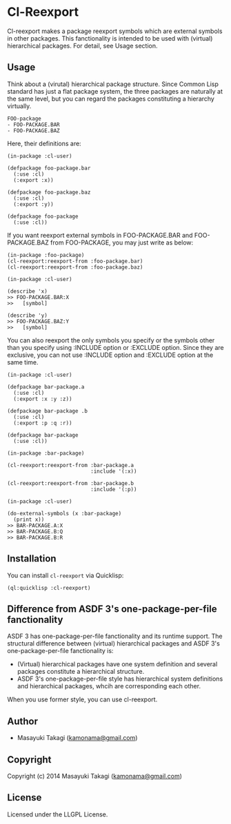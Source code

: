 # Cl-Reexport

Cl-reexport makes a package reexport symbols which are external symbols in other packages. This fanctionality is intended to be used with (virtual) hierarchical packages. For detail, see Usage section.

## Usage

Think about a (virutal) hierarchical package structure. Since Common Lisp standard has just a flat package system, the three packages are naturally at the same level, but you can regard the packages constituting a hierarchy virtually.

    FOO-package
    - FOO-PACKAGE.BAR
    - FOO-PACKAGE.BAZ

Here, their definitions are:

    (in-package :cl-user)

    (defpackage foo-package.bar
      (:use :cl)
      (:export :x))

    (defpackage foo-package.baz
      (:use :cl)
      (:export :y))

    (defpackage foo-package
      (:use :cl))

If you want reexport external symbols in FOO-PACKAGE.BAR and FOO-PACKAGE.BAZ from FOO-PACKAGE, you may just write as below:

    (in-package :foo-package)
    (cl-reexport:reexport-from :foo-package.bar)
    (cl-reexport:reexport-from :foo-package.baz)

    (in-package :cl-user)

    (describe 'x)
    >> FOO-PACKAGE.BAR:X
    >>   [symbol]

    (describe 'y)
    >> FOO-PACKAGE.BAZ:Y
    >>   [symbol]

You can also reexport the only symbols you specify or the symbols other than you specify using :INCLUDE option or :EXCLUDE option. Since they are exclusive, you can not use :INCLUDE option and :EXCLUDE option at the same time.

    (in-package :cl-user)

    (defpackage bar-package.a
      (:use :cl)
      (:export :x :y :z))

    (defpackage bar-package .b
      (:use :cl)
      (:export :p :q :r))

    (defpackage bar-package
      (:use :cl))

    (in-package :bar-package)

    (cl-reexport:reexport-from :bar-package.a
                               :include '(:x))

    (cl-reexport:reexport-from :bar-package.b
                               :include '(:p))

    (in-package :cl-user)

    (do-external-symbols (x :bar-package)
      (print x))
    >> BAR-PACKAGE.A:X
    >> BAR-PACKAGE.B:Q
    >> BAR-PACKAGE.B:R

## Installation

You can install `cl-reexport` via Quicklisp:

    (ql:quicklisp :cl-reexport)


## Difference from ASDF 3's one-package-per-file fanctionality

ASDF 3 has one-package-per-file fanctionality and its runtime support. The structural difference between (virtual) hierarchical packages and ASDF 3's one-package-per-file fanctionality is:

* (Virtual) hierarchical packages have one system definition and several packages constitute a hierarchical structure.
* ASDF 3's one-package-per-file style has hierarchical system definitions and hierarchical packages, whcih are corresponding each other.

When you use former style, you can use cl-reexport.

## Author

* Masayuki Takagi (kamonama@gmail.com)

## Copyright

Copyright (c) 2014 Masayuki Takagi (kamonama@gmail.com)

## License

Licensed under the LLGPL License.
